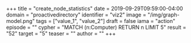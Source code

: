 +++
title = "create_node_statistics"
date = 2019-09-29T09:59:00-04:00
domain = "proactivedirectory"
identifier = "viz2"
image = "/img/graph-model.png"
tags = ["value_1", "value_2"]
draft = false
iama = "action"
episode = ""
cypher = "MATCH (n:Computer) RETURN n LIMIT 5"
result = "52"
target = "5"
teaser = ""
author = ""
+++
